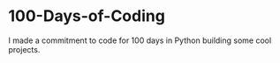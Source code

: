 # 100-Days-of-Coding
I made a commitment to code for 100 days in Python building some cool projects. 
